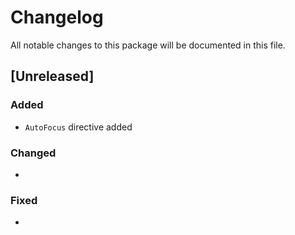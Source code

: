 # Changelog

All notable changes to this package will be documented in this file.

## [Unreleased]

### Added
- `AutoFocus` directive added

### Changed

-

### Fixed

-

